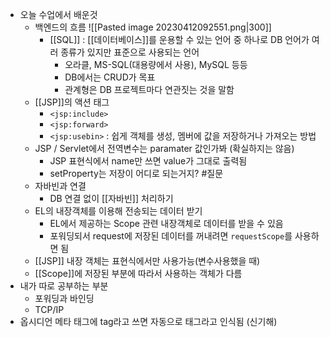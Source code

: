 - 오늘 수업에서 배운것
	- 백엔드의 흐름
	  ![[Pasted image 20230412092551.png|300]]
		- [[SQL]] : [[데이터베이스]]를 운용할 수 있는 언어 중 하나로 DB 언어가 여러 종류가 있지만 표준으로 사용되는 언어
			- 오라클, MS-SQL(대용량에서 사용), MySQL 등등 
			- DB에서는 CRUD가 목표
			- 관계형은 DB 프로젝트마다 연관짓는 것을 말함
	- [[JSP]]의 액션 태그
		- `<jsp:include>`  
		- `<jsp:forward>` 
		- `<jsp:usebin>` : 쉽게 객체를 생성, 멤버에 값을 저장하거나 가져오는 방법
	- JSP / Servlet에서 전역변수는 paramater 값인가봐 (확실하지는 않음)
		- JSP 표현식에서 name만 쓰면 value가 그대로 출력됨
		- setProperty는 저장이 어디로 되는거지? #질문 
	- 자바빈과 연결
		- DB 연결 없이 [[자바빈]] 처리하기
	- EL의 내장객체를 이용해 전송되는 데이터 받기
		- EL에서 제공하는 Scope 관련 내장객체로 데이터를 받을 수 있음
		- 포워딩되서 request에 저장된 데이터를 꺼내려면 `requestScope`를 사용하면 됨
	- [[JSP]] 내장 객체는 표현식에서만 사용가능(변수사용했을 때)
	- [[Scope]]에 저장된 부분에 따라서 사용하는 객체가 다름
- 내가 따로 공부하는 부분
	- 포워딩과 바인딩
	- TCP/IP
- 옵시디언 메타 태그에 tag라고 쓰면 자동으로 태그라고 인식됨 (신기해)